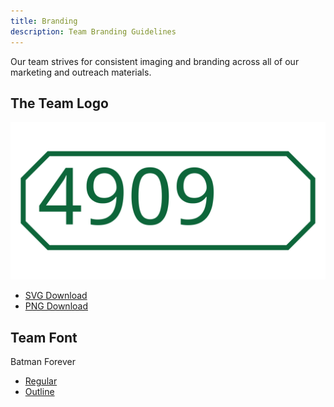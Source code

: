 ```yaml
---
title: Branding
description: Team Branding Guidelines
---
```


Our team strives for consistent imaging and branding across all of our marketing and outreach materials.

## The Team Logo

![](team-4909-logo.svg)

- [SVG Download](team-4909-logo.svg)
- [PNG Download](team-4909-logo.png)

## Team Font
Batman Forever
- [Regular](batman-forever.ttf)
- [Outline](batman-forever-outline.ttf)